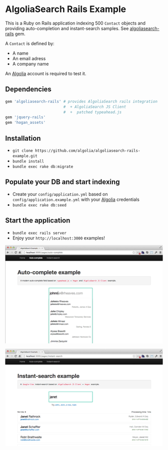 AlgoliaSearch Rails Example
============================

This is a Ruby on Rails application indexing 500 ```Contact``` objects and providing auto-completion and instant-search samples. See [algoliasearch-rails](http://github.com/algolia/algoliasearch-rails) gem.

A ```Contact``` is defined by:

* A name
* An email adress
* A company name

An [Algolia](http://www.algolia.com) account is required to test it.

Dependencies
------------

```ruby
gem 'algoliasearch-rails' # provides AlgoliaSearch rails integration
                          #  + AlgoliaSearch JS Client
                          #  +  patched typeahead.js
gem 'jquery-rails'
gem 'hogan_assets'
```

Installation
--------------

* ```git clone https://github.com/algolia/algoliasearch-rails-example.git```
*  ```bundle install```
*  ```bundle exec rake db:migrate```

Populate your DB and start indexing
--------------------------------------
*  Create your ```config/application.yml``` based on ```config/application.example.yml``` with your [Algolia](http://www.algolia.com) credentials
*  ```bundle exec rake db:seed```

Start the application
---------------------
*  ```bundle exec rails server```
*  Enjoy your ```http://localhost:3000``` examples!


![Auto-complete sample](auto-complete.png)

![Instant-search sample](instant-search.png)
